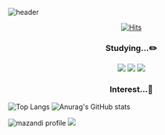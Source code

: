 ![header](https://capsule-render.vercel.app/api?type=transparent&text=welcome!&color=black)


<div align=center>
 
[![Hits](https://hits.seeyoufarm.com/api/count/incr/badge.svg?url=https%3A%2F%2Fgithub.com%2Fcllapsh&count_bg=%23000000&title_bg=%23000000&icon=github.svg&icon_color=%23FFFFFF&title=hits%21&edge_flat=false)](https://hits.seeyoufarm.com)

</div>

<div align=center>
<h3>
 Studying...✏️
</h3>
</div>

<div align=center>
<img src="https://img.shields.io/badge/C-skyblue?style=flat&logo=C&logoColor=A8B9CC"/> <img src="https://img.shields.io/badge/c++-blue?style=flat&logo=cplusplus&logoColor=00599C"/> <img src="https://img.shields.io/badge/python-white?style=flat&logo=python&logoColor=3776AB"/>
</div>

<div align=center>
<h3>
 Interest...💖
 
</h3>
</div>



![Top Langs](https://github-readme-stats.vercel.app/api/top-langs/?username=cllapsh&layout=compact) ![Anurag's GitHub stats](https://github-readme-stats.vercel.app/api?username=cllapsh&show_icons=true&theme=transparent)


![mazandi profile](http://mazandi.herokuapp.com/api?handle=djs100201&theme=warm)
<img src="http://mazandi.herokuapp.com/api?handle=djs100201&theme=warm"/>
